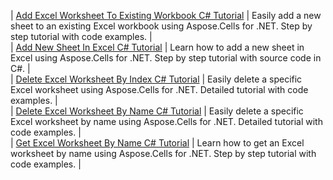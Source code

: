 | [Add Excel Worksheet To Existing Workbook C# Tutorial](./add-excel-worksheet-to-existing-workbook-csharp-tutorial/) | Easily add a new sheet to an existing Excel workbook using Aspose.Cells for .NET. Step by step tutorial with code examples. |  
| [Add New Sheet In Excel C# Tutorial](./add-new-sheet-in-excel-csharp-tutorial/) | Learn how to add a new sheet in Excel using Aspose.Cells for .NET. Step by step tutorial with source code in C#. |  
| [Delete Excel Worksheet By Index C# Tutorial](./delete-excel-worksheet-by-index-csharp-tutorial/) | Easily delete a specific Excel worksheet using Aspose.Cells for .NET. Detailed tutorial with code examples. |  
| [Delete Excel Worksheet By Name C# Tutorial](./delete-excel-worksheet-by-name-csharp-tutorial/) | Easily delete a specific Excel worksheet by name using Aspose.Cells for .NET. Detailed tutorial with code examples. |  
| [Get Excel Worksheet By Name C# Tutorial](./get-excel-worksheet-by-name-csharp-tutorial/) | Learn how to get an Excel worksheet by name using Aspose.Cells for .NET. Step by step tutorial with code examples. |  
